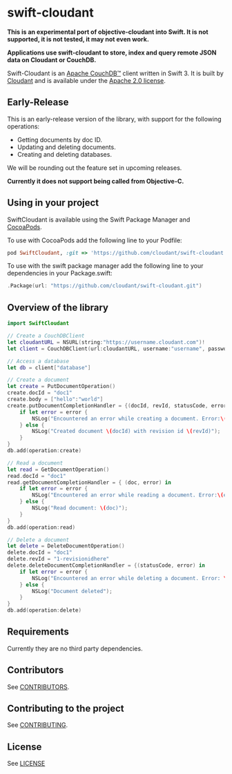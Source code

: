 # swift-cloudant

**This is an experimental port of objective-cloudant into Swift. It is not supported,
it is not tested, it may not even work.**

**Applications use swift-cloudant to store, index and query remote
JSON data on Cloudant or CouchDB.**

Swift-Cloudant is an [Apache CouchDB&trade;][acdb] client written in Swift 3. It
is built by [Cloudant](https://cloudant.com) and is available under the
[Apache 2.0 license][ap2].

[ap2]: https://github.com/cloudant/sync-android/blob/master/LICENSE
[acdb]: http://couchdb.apache.org/

## Early-Release

This is an early-release version of the library, with support for the following operations:

- Getting documents by doc ID.
- Updating and deleting documents.
- Creating and deleting databases.


We will be rounding out the feature set in upcoming releases.

**Currently it does not support being called from Objective-C.**

## Using in your project

SwiftCloudant is available using the Swift Package Manager and [CocoaPods](http://cocoapods.org).

To use with CocoaPods add the following line to your Podfile:

```ruby
pod SwiftCloudant, :git => 'https://github.com/cloudant/swift-cloudant.git'
```

To use with the swift package manager add the following line to your dependencies
in your Package.swift:
```swift
.Package(url: "https://github.com/cloudant/swift-cloudant.git")
```
## <a name="overview"></a>Overview of the library
```swift
import SwiftCloudant

// Create a CouchDBClient
let cloudantURL = NSURL(string:"https://username.cloudant.com")!
let client = CouchDBClient(url:cloudantURL, username:"username", password:"password")

// Access a database
let db = client["database"]

// Create a document
let create = PutDocumentOperation()
create.docId = "doc1"
create.body = ["hello":"world"]
create.putDocumentCompletionHandler = {(docId, revId, statusCode, error) in
    if let error = error {
        NSLog("Encountered an error while creating a document. Error:\(error)")
    } else {
        NSLog("Created document \(docId) with revision id \(revId)");
    }
}
db.add(operation:create)

// Read a document
let read = GetDocumentOperation()
read.docId = "doc1"
read.getDocumentCompletionHandler = { (doc, error) in
    if let error = error {
        NSLog("Encountered an error while reading a document. Error:\(error)";
    } else {
        NSLog("Read document: \(doc)");
    }   
}
db.add(operation:read)

// Delete a document
let delete = DeleteDocumentOperation()
delete.docId = "doc1"
delete.revId = "1-revisionidhere"
delete.deleteDocumentCompletionHandler = {(statusCode, error) in
    if let error = error {
        NSLog("Encountered an error while deleting a document. Error: \(error)");
    } else {
        NSLog("Document deleted");
    }   
}
db.add(operation:delete)
```
## Requirements

Currently they are no third party dependencies.

## Contributors

See [CONTRIBUTORS](CONTRIBUTORS).

## Contributing to the project

See [CONTRIBUTING](CONTRIBUTING.md).

## License

See [LICENSE](LICENSE)
